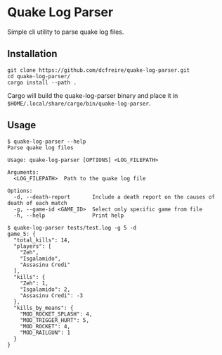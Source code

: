# Quake Log Parser

Simple cli utility to parse quake log files.

## Installation
```
git clone https://github.com/dcfreire/quake-log-parser.git
cd quake-log-parser/
cargo install --path .
```
Cargo will build the quake-log-parser binary and place it in `$HOME/.local/share/cargo/bin/quake-log-parser`.

## Usage

```
$ quake-log-parser --help
Parse quake log files

Usage: quake-log-parser [OPTIONS] <LOG_FILEPATH>

Arguments:
  <LOG_FILEPATH>  Path to the quake log file

Options:
  -d, --death-report       Include a death report on the causes of death of each match
  -g, --game-id <GAME_ID>  Select only specific game from file
  -h, --help               Print help

$ quake-log-parser tests/test.log -g 5 -d
game_5: {
  "total_kills": 14,
  "players": [
    "Zeh",
    "Isgalamido",
    "Assasinu Credi"
  ],
  "kills": {
    "Zeh": 1,
    "Isgalamido": 2,
    "Assasinu Credi": -3
  },
  "kills_by_means": {
    "MOD_ROCKET_SPLASH": 4,
    "MOD_TRIGGER_HURT": 5,
    "MOD_ROCKET": 4,
    "MOD_RAILGUN": 1
  }
}
```
